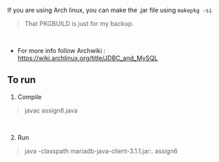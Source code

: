 If you are using Arch linux, 
you can make the .jar file using `makepkg -si` <br />

> That PKGBUILD is just for my backup.
 <br />

- For more info follow Archwiki : https://wiki.archlinux.org/title/JDBC_and_MySQL

## To run 

1. Compile

> javac assign6.java

<br /> 

2. Run 

> java -classpath mariadb-java-client-3.1.1.jar:. assign6

